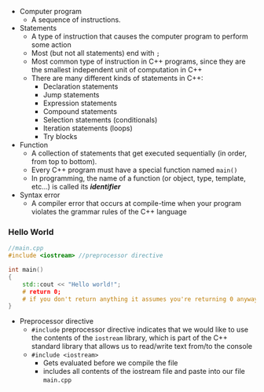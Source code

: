 - Computer program
	- A sequence of instructions. 
- Statements
	- A type of instruction that causes the computer program to perform some action
	- Most (but not all statements) end with `;`
	- Most common type of instruction in C++ programs, since they are the smallest independent unit of computation in C++
	- There are many different kinds of statements in C++:
		- Declaration statements
		- Jump statements
		- Expression statements
		- Compound statements
		- Selection statements (conditionals)
		- Iteration statements (loops)
		- Try blocks
- Function
	- A collection of statements that get executed sequentially (in order, from top to bottom). 
	- Every C++ program must have a special function named `main()`
	- In programming, the name of a function (or object, type, template, etc…) is called its ***identifier***
- Syntax error
	- A compiler error that occurs at compile-time when your program violates the grammar rules of the C++ language
### Hello World
```C++
//main.cpp
#include <iostream> //preprocessor directive

int main()
{
	std::cout << "Hello world!";
	# return 0; 
	# if you don't return anything it assumes you're returning 0 anyway
}
```
- Preprocessor directive
	- `#include` preprocessor directive indicates that we would like to use the contents of the `iostream` library, which is part of the C++ standard library that allows us to read/write text from/to the console
	- `#include <iostream>`
		- Gets evaluated before we compile the file
		- includes all contents of the iostream file and paste into our file `main.cpp`

